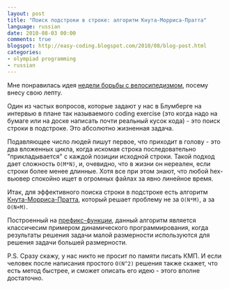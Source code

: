 ```yaml
---
layout: post
title: "Поиск подстроки в строке: алгоритм Кнута-Морриса-Пратта"
language: russian
date: 2010-08-03 00:00
comments: true
blogspot: http://easy-coding.blogspot.com/2010/08/blog-post.html
categories:
- olympiad programming
- russian
---
```

Мне понравилась идея [недели борьбы с велосипедизмом][Неделя борьбы с велосипедизмом], посему внесу свою лепту.

[Неделя борьбы с велосипедизмом]: http://alenacpp.blogspot.com/2010/07/blog-post.html

Один из частых вопросов, которые задают у нас в Блумберге на интервью в плане так называемого coding exercise (это когда надо на бумаге или на доске написать почти реальный кусок кода) - это поиск строки в подстроке. Это абсолютно жизненная задача.

Подавляющее число людей пишут первое, что приходит в голову - это два вложенных цикла, когда искомая строка последовательно "прикладывается" с каждой позиции исходной строки. Такой подход дает сложность `O(M*N)`, и, очевидно, что в жизни он нереален, если строки более менее длинные. Хотя все при этом знают, что любой hex-вьювер спокойно ищет в огромных файлах за явно линейное время.

Итак, для эффективного поиска строки в подстроке есть алгоритм [Кнута-Морриса-Пратта][], который решает проблему не за `O(N*M)`, а за `O(N+M)`.

[Кнута-Морриса-Пратта]: http://ru.wikipedia.org/wiki/%D0%90%D0%BB%D0%B3%D0%BE%D1%80%D0%B8%D1%82%D0%BC_%D0%9A%D0%BD%D1%83%D1%82%D0%B0_%E2%80%94_%D0%9C%D0%BE%D1%80%D1%80%D0%B8%D1%81%D0%B0_%E2%80%94_%D0%9F%D1%80%D0%B0%D1%82%D1%82%D0%B0

Построенный на [префикс-функции][Префикс-функция], данный алгоритм является классичесим примером динамического программирования, когда результаты решения задачи малой размерности используются для решения задачи большей размерности.

[Префикс-функция]: http://ru.wikipedia.org/wiki/%D0%9F%D1%80%D0%B5%D1%84%D0%B8%D0%BA%D1%81-%D1%84%D1%83%D0%BD%D0%BA%D1%86%D0%B8%D1%8F

P.S. Сразу скажу, у нас никто не просит по памяти писать КМП. И если человек после написания простого `O(N^2)` решения также скажет, что есть метод быстрее, и сможет описать его идею - этого вполне достаточно.
